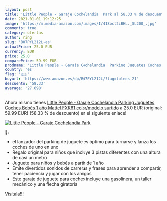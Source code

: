 ```yaml
---
layout: post
title: 'Little People - Garaje Cochelandia  Park al 58.33 % de descuento'
date: 2021-01-01 19:12:25
image: 'https://m.media-amazon.com/images/I/418oct2iBHL._SL200_.jpg'
comments: true
category: ofertas
author: ring
slug: 'B07PYL212L-es'
actualPrice: 25.0 EUR
currency: EUR
price: 25.0
comparePrice: 59.99 EUR
prodname: 'Little People - Garaje Cochelandia  Parking Juguetes Coches Bebés 1 año  Mattel FXK61    color/modelo surtido'
country: 'es'
flag: '🇪🇸'
buyurl: 'https://www.amazon.es/dp/B07PYL212L/?tag=tolees-21'
descuento: '58.33'
average: '27.698'
---
```


Ahora mismo tienes [Little People - Garaje Cochelandia  Parking Juguetes Coches Bebés 1 año  Mattel FXK61    color/modelo surtido](https://www.amazon.es/dp/B07PYL212L/?tag=tolees-21) a 25.0 EUR (original: 59.99 EUR) (58.33 %  de descuento) en el siguiente enlace!

[![Little People - Garaje Cochelandia  Park](https://m.media-amazon.com/images/I/418oct2iBHL._SL200_.jpg)](https://www.amazon.es/dp/B07PYL212L/?tag=tolees-21)

🔎:

- el lanzador del parking de juguete es óptimo para turnarse y lanza los coches de uno en uno
- Regalo original para niños que incluye 3 pistas diferentes con una altura de casi un metro
- Juguete para niños y bebés a partir de 1 año
- Emite divertidos sonidos de carreras y frases para aprender a compartir, tener paciencia y jugar con los amigos
- Este garaje de juguete para coches incluye una gasolinera, un taller mecánico y una flecha giratoria

[Visítala!!!](https://www.amazon.es/dp/B07PYL212L/?tag=tolees-21)
